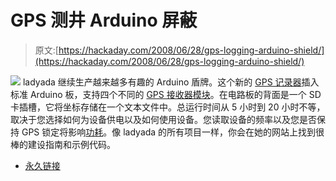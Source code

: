 # GPS 测井 Arduino 屏蔽

> 原文:[https://hackaday.com/2008/06/28/gps-logging-arduino-shield/](https://hackaday.com/2008/06/28/gps-logging-arduino-shield/)

![](../Images/01785181b48dcbf225a75244cc0d666b.png)
ladyada 继续生产越来越多有趣的 Arduino 盾牌。这个新的 [GPS 记录器](http://ladyada.net/make/gpsshield/index.html)插入标准 Arduino 板，支持四个不同的 [GPS 接收器模块](http://ladyada.net/make/gpsshield/modules.html)。在电路板的背面是一个 SD 卡插槽，它将坐标存储在一个文本文件中。总运行时间从 5 小时到 20 小时不等，取决于您选择如何为设备供电以及如何使用设备。您读取设备的频率以及您是否保持 GPS 锁定将影响[功耗](http://ladyada.net/make/gpsshield/power.html)。像 ladyada 的所有项目一样，你会在她的网站上找到很棒的建设指南和示例代码。

*   [永久链接](http://ladyada.net/make/gpsshield/)